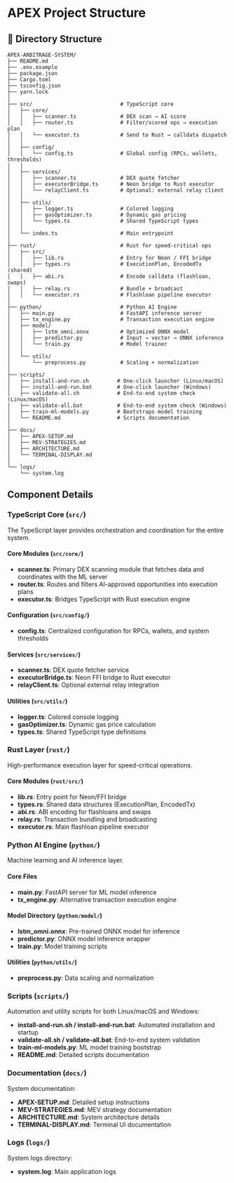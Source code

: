 # APEX Project Structure

## 📁 Directory Structure

```
APEX-ARBITRAGE-SYSTEM/
├── README.md
├── .env.example
├── package.json
├── Cargo.toml
├── tsconfig.json
├── yarn.lock
│
├── src/                            # TypeScript core
│   ├── core/
│   │   ├── scanner.ts              # DEX scan → AI score
│   │   ├── router.ts               # Filter/scored ops → execution plan
│   │   └── executor.ts             # Send to Rust → calldata dispatch
│   │
│   ├── config/
│   │   └── config.ts               # Global config (RPCs, wallets, thresholds)
│   │
│   ├── services/
│   │   ├── scanner.ts              # DEX quote fetcher
│   │   ├── executorBridge.ts       # Neon bridge to Rust executor
│   │   └── relayClient.ts          # Optional: external relay client
│   │
│   ├── utils/
│   │   ├── logger.ts               # Colored logging
│   │   ├── gasOptimizer.ts         # Dynamic gas pricing
│   │   └── types.ts                # Shared TypeScript types
│   │
│   └── index.ts                    # Main entrypoint
│
├── rust/                           # Rust for speed-critical ops
│   ├── src/
│   │   ├── lib.rs                  # Entry for Neon / FFI bridge
│   │   ├── types.rs                # ExecutionPlan, EncodedTx (shared)
│   │   ├── abi.rs                  # Encode calldata (flashloan, swaps)
│   │   ├── relay.rs                # Bundle + broadcast
│   │   └── executor.rs             # Flashloan pipeline executor
│
├── python/                         # Python AI Engine
│   ├── main.py                     # FastAPI inference server
│   ├── tx_engine.py                # Transaction execution engine
│   ├── model/
│   │   ├── lstm_omni.onnx          # Optimized ONNX model
│   │   ├── predictor.py            # Input → vector → ONNX inference
│   │   └── train.py                # Model trainer
│   │
│   └── utils/
│       └── preprocess.py           # Scaling + normalization
│
├── scripts/
│   ├── install-and-run.sh         # One-click launcher (Linux/macOS)
│   ├── install-and-run.bat        # One-click launcher (Windows)
│   ├── validate-all.sh            # End-to-end system check (Linux/macOS)
│   ├── validate-all.bat           # End-to-end system check (Windows)
│   ├── train-ml-models.py         # Bootstraps model training
│   └── README.md                  # Scripts documentation
│
├── docs/
│   ├── APEX-SETUP.md
│   ├── MEV-STRATEGIES.md
│   ├── ARCHITECTURE.md
│   └── TERMINAL-DISPLAY.md
│
└── logs/
    └── system.log
```

## Component Details

### TypeScript Core (`src/`)

The TypeScript layer provides orchestration and coordination for the entire system.

#### Core Modules (`src/core/`)
- **scanner.ts**: Primary DEX scanning module that fetches data and coordinates with the ML server
- **router.ts**: Routes and filters AI-approved opportunities into execution plans
- **executor.ts**: Bridges TypeScript with Rust execution engine

#### Configuration (`src/config/`)
- **config.ts**: Centralized configuration for RPCs, wallets, and system thresholds

#### Services (`src/services/`)
- **scanner.ts**: DEX quote fetcher service
- **executorBridge.ts**: Neon FFI bridge to Rust executor
- **relayClient.ts**: Optional external relay integration

#### Utilities (`src/utils/`)
- **logger.ts**: Colored console logging
- **gasOptimizer.ts**: Dynamic gas price calculation
- **types.ts**: Shared TypeScript type definitions

### Rust Layer (`rust/`)

High-performance execution layer for speed-critical operations.

#### Core Modules (`rust/src/`)
- **lib.rs**: Entry point for Neon/FFI bridge
- **types.rs**: Shared data structures (ExecutionPlan, EncodedTx)
- **abi.rs**: ABI encoding for flashloans and swaps
- **relay.rs**: Transaction bundling and broadcasting
- **executor.rs**: Main flashloan pipeline executor

### Python AI Engine (`python/`)

Machine learning and AI inference layer.

#### Core Files
- **main.py**: FastAPI server for ML model inference
- **tx_engine.py**: Alternative transaction execution engine

#### Model Directory (`python/model/`)
- **lstm_omni.onnx**: Pre-trained ONNX model for inference
- **predictor.py**: ONNX model inference wrapper
- **train.py**: Model training scripts

#### Utilities (`python/utils/`)
- **preprocess.py**: Data scaling and normalization

### Scripts (`scripts/`)

Automation and utility scripts for both Linux/macOS and Windows:
- **install-and-run.sh / install-and-run.bat**: Automated installation and startup
- **validate-all.sh / validate-all.bat**: End-to-end system validation
- **train-ml-models.py**: ML model training bootstrap
- **README.md**: Detailed scripts documentation

### Documentation (`docs/`)

System documentation:
- **APEX-SETUP.md**: Detailed setup instructions
- **MEV-STRATEGIES.md**: MEV strategy documentation
- **ARCHITECTURE.md**: System architecture details
- **TERMINAL-DISPLAY.md**: Terminal UI documentation

### Logs (`logs/`)

System logs directory:
- **system.log**: Main application logs
